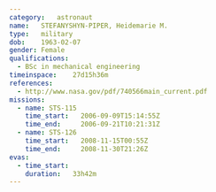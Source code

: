 ```yaml
---
category:	astronaut
name:	STEFANYSHYN-PIPER, Heidemarie M.
type:	military
dob:	1963-02-07
gender:	Female
qualifications:
  - BSc in mechanical engineering
timeinspace:	27d15h36m
references:
  - http://www.nasa.gov/pdf/740566main_current.pdf
missions:
  - name: STS-115
    time_start:   2006-09-09T15:14:55Z
    time_end:     2006-09-21T10:21:31Z
  - name: STS-126
    time_start:   2008-11-15T00:55Z
    time_end:     2008-11-30T21:26Z
evas:
  - time_start: 
    duration:   33h42m
---
```

